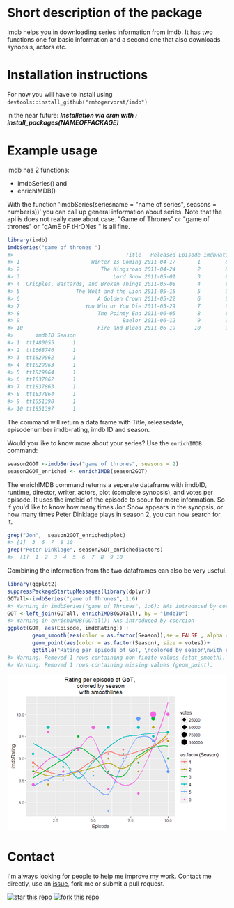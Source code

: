 
<!-- README.md is generated from README.Rmd. Please edit that file -->
Short description of the package
================================

imdb helps you in downloading series information from imdb. It has two functions one for basic information and a second one that also downloads synopsis, actors etc.

Installation instructions
=========================

For now you will have to install using `devtools::install_github("rmhogervorst/imdb")`

in the near future: ***Installation via cran with : install\_packages(NAMEOFPACKAGE)***

Example usage
=============

imdb has 2 functions:

-   imdbSeries() and
-   enrichIMDB()

With the function 'imdbSeries(seriesname = "name of series", seasons = number(s))' you can call up general information about series. Note that the api is does not really care about case. "Game of Thrones" or "game of thrones" or "gAmE oF tHrONes " is all fine.

``` r
library(imdb)
imdbSeries("game of thrones ")
#>                                    Title   Released Episode imdbRating
#> 1                       Winter Is Coming 2011-04-17       1        8.9
#> 2                          The Kingsroad 2011-04-24       2        8.7
#> 3                              Lord Snow 2011-05-01       3        8.6
#> 4  Cripples, Bastards, and Broken Things 2011-05-08       4        8.7
#> 5                  The Wolf and the Lion 2011-05-15       5        9.0
#> 6                         A Golden Crown 2011-05-22       6        9.1
#> 7                     You Win or You Die 2011-05-29       7        9.2
#> 8                         The Pointy End 2011-06-05       8        8.9
#> 9                                 Baelor 2011-06-12       9        9.5
#> 10                        Fire and Blood 2011-06-19      10        9.4
#>       imdbID Season
#> 1  tt1480055      1
#> 2  tt1668746      1
#> 3  tt1829962      1
#> 4  tt1829963      1
#> 5  tt1829964      1
#> 6  tt1837862      1
#> 7  tt1837863      1
#> 8  tt1837864      1
#> 9  tt1851398      1
#> 10 tt1851397      1
```

The command will return a data frame with Title, releasedate, episodenumber imdb-rating, imdb ID and season.

Would you like to know more about your series? Use the `enrichIMDB` command:

``` r
season2GOT <-imdbSeries("game of thrones", seasons = 2)
season2GOT_enriched <- enrichIMDB(season2GOT)
```

The enrichIMDB command returns a seperate dataframe with imdbID, runtime, director, writer, actors, plot (complete synopsis), and votes per episode. It uses the imdbid of the episode to scour for more information. So if you'd like to know how many times Jon Snow appears in the synopsis, or how many times Peter Dinklage plays in season 2, you can now search for it.

``` r
grep("Jon",  season2GOT_enriched$plot)
#> [1]  3  6  7  8 10
grep("Peter Dinklage", season2GOT_enriched$actors)
#>  [1]  1  2  3  4  5  6  7  8  9 10
```

Combining the information from the two dataframes can also be very useful.

``` r
library(ggplot2)
suppressPackageStartupMessages(library(dplyr))
GOTall<-imdbSeries("game of Thrones", 1:6)
#> Warning in imdbSeries("game of Thrones", 1:6): NAs introduced by coercion
GOT <-left_join(GOTall, enrichIMDB(GOTall), by = "imdbID")
#> Warning in enrichIMDB(GOTall): NAs introduced by coercion
ggplot(GOT, aes(Episode, imdbRating)) + 
        geom_smooth(aes(color = as.factor(Season)),se = FALSE , alpha = 1/10)+
        geom_point(aes(color = as.factor(Season), size = votes))+
        ggtitle("Rating per episode of GoT, \ncolored by season\nwith smoothlines")
#> Warning: Removed 1 rows containing non-finite values (stat_smooth).
#> Warning: Removed 1 rows containing missing values (geom_point).
```

![](README-combining%20everything-1.png)

Contact
=======

I'm always looking for people to help me improve my work. Contact me directly, use an [issue](https://github.com/RMHogervorst/imdb/issues), fork me or submit a pull request.

[![star this repo](http://githubbadges.com/star.svg?user=RMHogervorst&repo=imdb&style=flat)](https://github.com/RMHogervorst/imdb) [![fork this repo](http://githubbadges.com/fork.svg?user=RMHogervorst&repo=imdb&style=flat)](https://github.com/RMHogervorst/imdb/fork)
